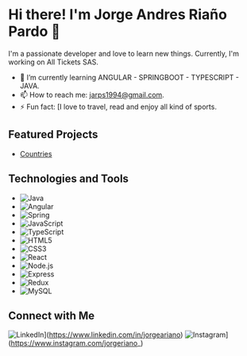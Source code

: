 # Hi there! I'm Jorge Andres Riaño Pardo 👋

I'm a passionate developer and love to learn new things. Currently, I'm working on All Tickets SAS.

- 🌱 I’m currently learning ANGULAR - SPRINGBOOT - TYPESCRIPT - JAVA.
- 📫 How to reach me: jarps1994@gmail.com.
- ⚡ Fun fact: [I love to travel, read and enjoy all kind of sports.

## Featured Projects
- [Countries](github.com/jarp1994/Countries-PI)


## Technologies and Tools

- ![Java](https://img.shields.io/badge/Java-ED8B00?style=flat&logo=java&logoColor=white)
- ![Angular](https://img.shields.io/badge/Angular-DD0031?style=flat&logo=angular&logoColor=white)
- ![Spring](https://img.shields.io/badge/Spring-6DB33F?style=flat&logo=spring&logoColor=white)
- ![JavaScript](https://img.shields.io/badge/JavaScript-F7DF1E?style=flat&logo=javascript&logoColor=black)
- ![TypeScript](https://img.shields.io/badge/TypeScript-007ACC?style=flat&logo=typescript&logoColor=white)
- ![HTML5](https://img.shields.io/badge/HTML5-E34F26?style=flat&logo=html5&logoColor=white)
- ![CSS3](https://img.shields.io/badge/CSS3-1572B6?style=flat&logo=css3&logoColor=white)
- ![React](https://img.shields.io/badge/React-61DAFB?style=flat&logo=react&logoColor=black)
- ![Node.js](https://img.shields.io/badge/Node.js-339933?style=flat&logo=node.js&logoColor=white)
- ![Express](https://img.shields.io/badge/Express-000000?style=flat&logo=express&logoColor=white)
- ![Redux](https://img.shields.io/badge/Redux-764ABC?style=flat&logo=redux&logoColor=white)
- ![MySQL](https://img.shields.io/badge/MySQL-00758F?style=flat&logo=mysql&logoColor=white)

## Connect with Me

![LinkedIn](https://img.shields.io/badge/LinkedIn-Profile-blue?style=flat&logo=linkedin&logoColor=white)](https://www.linkedin.com/in/jorgeariano)
![Instagram](https://img.shields.io/badge/Instagram-@jorgeriano_-E4405F?style=flat&logo=instagram&logoColor=white)](https://www.instagram.com/jorgeriano_)



